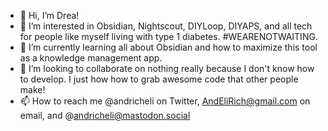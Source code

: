 - 👋 Hi, I’m Drea!
- 👀 I’m interested in Obsidian, Nightscout, DIYLoop, DIYAPS, and all tech for people like myself living with type 1 diabetes. #WEARENOTWAITING.
- 🌱 I’m currently learning all about Obsidian and how to maximize this tool as a knowledge management app. 
- 💞️ I’m looking to collaborate on nothing really because I don't know how to develop. I just how how to grab awesome code that other people make! 
- 📫 How to reach me @andricheli on Twitter, AndEliRich@gmail.com on email, and @andricheli@mastodon.social

<!---
AndEliRich/AndEliRich is a ✨ special ✨ repository because its `README.md` (this file) appears on your GitHub profile.
You can click the Preview link to take a look at your changes.
--->
